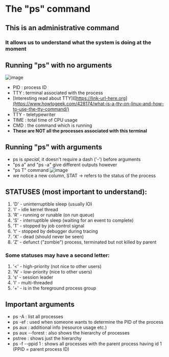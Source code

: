 # The "ps" command
## This is an administrative command
### It allows us to understand what the system is doing at the moment

## Running "ps" with no arguments
![image](https://github.com/bogdandragosvasile/UTCN_summer_2023/assets/36898665/09c91b41-498e-4686-b4be-fad5370b5f25)
* PID : process ID
* TTY : terminal associated with the process
* [Interesting read about TTY]([https://link-url-here.org](https://www.howtogeek.com/428174/what-is-a-tty-on-linux-and-how-to-use-the-tty-command/)
* TTY - teletypewriter
* TIME : total time of CPU usage
* CMD : the command which is running
* **These are NOT all the processes associated with this terminal**

## Running "ps" with arguments
* ps is _special_, it doesn't require a dash ('-') before arguments
* "ps a" and "ps -a" give different outputs however
* "ps T" command
![image](https://github.com/bogdandragosvasile/UTCN_summer_2023/assets/36898665/b8816dec-1713-424b-a6e3-b77d43988ac9)
* we notice a new column, STAT -> refers to the status of the process

## STATUSES (most important to understand):
1. 'D' - uninterruptible sleep (usually IO)
2. 'I' - idle kernel thread
3. 'R' - running or runable (on run queue)
4. 'S' - interruptible sleep (waiting for an event to complete)
5. 'T' - stopped by job control signal
6. 't' - stopped by debugger during tracing
7. 'X' - dead (should never be seen)
8. 'Z' - defunct ("zombie") process, terminated but not killed by parent
### Some statuses may have a second letter:
1. '<' - high-priority (not nice to other users)
2. 'N' - low-priority (nice to other users)
3. 's' - session leader
4. 'l' - multi-threaded
5. '+' - is in the foreground process group

## Important arguments
* ps -A : list all processes
* ps -ef : used when someone wants to determine the PID of the process
* ps aux : additional info (resource usage etc.)
* ps aux --forest : also shows the hierarchy of processes
* pstree : shows just the hierarchy
* ps -f --ppid 1 : shows all processes with the parent process having id 1 (PPID = parent process ID)

